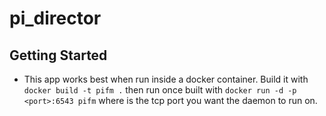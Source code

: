 pi_director 
===========

Getting Started
---------------

- This app works best when run inside a docker container.  Build it with `docker build -t pifm .` then run once built with `docker run -d -p <port>:6543 pifm` where <port> is the tcp port you want the daemon to run on.
